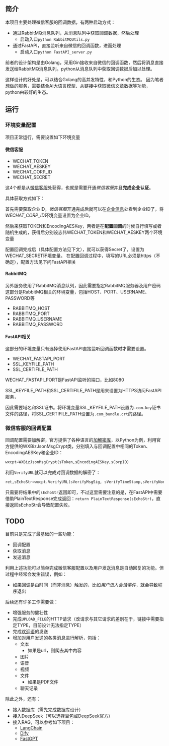 ## 简介

本项目主要处理微信客服的回调数据，有两种启动方式：

* 通过RabbitMQ消息队列，从消息队列中获取回调数据，然后处理
    * 启动入口`python RabbitMQUtils.py`
* 通过FastAPI，直接监听来自微信的回调函数，进而处理
    * 启动入口`python FastAPI_server.py`

前者的设计架构是由Golang，采用Gin接收来自微信的回调函数，然后将消息直接发送给RabbitMQ消息队列。python从消息队列中获取回调数据后加以处理。

这样设计的好处是，可以结合Golang的高并发特性，和Python的生态。
因为笔者想做的服务，需要结合AI大语言模型、从链接中获取微信文章数据等功能，python由较好的生态。

## 运行

### 环境变量配置

项目正常运行，需要设置如下环境变量

#### 微信客服

* WECHAT_TOKEN
* WECHAT_AESKEY
* WECHAT_CORP_ID
* WECHAT_SECRET

这4个都是从[微信客服](https://kf.weixin.qq.com/)处获得，也就是需要开通*微信客服*并且**完成企业认证**。

具体获取方式如下：

首先需要获取企业ID，*微信客服*开通完成后就可以在[企业信息](https://kf.weixin.qq.com/kf/frame#/corpinfo)处看到企业ID了，将*WECHAT_CORP_ID*环境变量设置为企业ID。

然后来获取TOKEN和EncodingAESKey，两者是在**配置回调**的时候自行填写或者随机生成的，获得后分别设志伟WECHAT_TOKEN和WECHAT_AESKEY两个环境变量

配置回调完成后（具体配置方法见下文），就可以获得Secret了，设置为WECHAT_SECRET环境变量。
在配置回调过程中，填写的URL必须是https（不确定），配置方法见下问FastAPI相关

#### RabbitMQ

另外服务使用了RabbitMQ消息队列，因此需要指定RabbitMQ服务器及用户密码
这部分是RabbitMQ相关的环境变量，包括HOST、PORT、USERNAME、PASSWORD等

* RABBITMQ_HOST
* RABBITMQ_PORT
* RABBITMQ_USERNAME
* RABBITMQ_PASSWORD

#### FastAPI相关

这部分的环境变量只有选择使用FastAPI直接监听回调函数时才需要设置。

* WECHAT_FASTAPI_PORT
* SSL_KEYFILE_PATH
* SSL_CERTIFILE_PATH

WECHAT_FASTAPI_PORT是FastAPI监听的端口，比如8080

SSL_KEYFILE_PATH和SSL_CERTIFILE_PATH是用来设置为HTTPS访问FastAPI服务，

因此需要域名和SSL证书。将环境变量SSL_KEYFILE_PATH设置为`.com.key`证书文件的路径，将SSL_CERTIFILE_PATH设置为`.com_bundle.crt`的路径。

### 微信客服的回调配置

回调配置需要加解密，官方提供了各种语言的[加解密库](https://developer.work.weixin.qq.com/devtool/introduce?id=36388)，以Python为例，利用官方提供的WXBizJsonMsgCrypt类，分别填入与回调配置中相同的Token、EncodingAESKey和企业ID：
```python
wxcpt=WXBizJsonMsgCrypt(sToken,sEncodingAESKey,sCorpID)
```

利用`VerifyURL`就可以完成对回调数据的解密了：

```python
ret,sEchoStr=wxcpt.VerifyURL(sVerifyMsgSig, sVerifyTimeStamp,sVerifyNonce,sVerifyEchoStr)
```

只需要将结果中的`sEchoStr`返回即可，不过这里需要注意的是，在FastAPI中需要借助PlainTextResponse完成返回：`return PlainTextResponse(sEchoStr)`，直接返回sEchoStr会导致配置失败。


## TODO

目前只是完成了最基础的一些功能：

* 回调配置
* 获取消息
* 发送消息

利用上述功能可以简单完成微信客服配置以及用户发送消息是自动回复的功能。但过程中经常会发生错误，例如：

* 如果回调是由时间（而非消息）触发的，比如*用户进入会话事件*，就会导致程序退出

后续还有许多工作需要做：

* 增强服务的健壮性
* 完成`UPLOAD_FILE`的HTTP请求（改请求与其它请求的差别在于，链接中需要指定TYPE，目前设计无法指定TYPE）
* 完成[欢迎语](https://kf.weixin.qq.com/api/doc/path/95123)的发送
* 增加对用户发送的各类消息进行解析，包括：
    * 文本
        * 如果是url，则爬去其中内容 
    * 图片
    * 语音
    * 视频
    * 文件
        * 如果是PDF文件
    * 聊天记录

除此之外，还有：

* 接入数据库（需先完成数据库设计）
* 接入DeepSeek（可以选择豆包或DeepSeek官方）
* 接入RAG，可以参考如下项目：
    * [LangChain](https://github.com/langchain-ai/langchain)
    * [Dify](https://github.com/langgenius/dify/blob/main/README_CN.md)
    * [FastGPT](https://github.com/labring/FastGPT)
